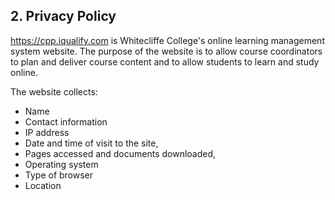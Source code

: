 
## 2. Privacy Policy
https://cpp.iqualify.com is Whitecliffe College's online learning management system website.
The purpose of the website is to allow course coordinators to plan and deliver course content and to allow students to learn and study online.

The website collects:
* Name
* Contact information
* IP address
* Date and time of visit to the site,
* Pages accessed and documents downloaded,
* Operating system
* Type of browser
* Location
